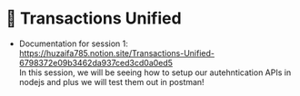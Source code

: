 # 🏦 Transactions Unified

- Documentation for session 1: https://huzaifa785.notion.site/Transactions-Unified-6798372e09b3462da937ced3cd0a0ed5 <br>
In this session, we will be seeing how to setup our autehntication APIs in nodejs and plus we will test them out in postman!
